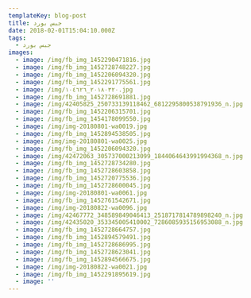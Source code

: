 ```yaml
---
templateKey: blog-post
title: جبس بورد
date: 2018-02-01T15:04:10.000Z
tags:
  - جبس بورد
images:
  - image: /img/fb_img_1452290471816.jpg
  - image: /img/fb_img_1452728748227.jpg
  - image: /img/fb_img_1452206094320.jpg
  - image: /img/fb_img_1452291775561.jpg
  - image: /img/٢٠١٨٠٣٢٠_١٠٤٦٢٦.jpg
  - image: /img/fb_img_1452728691881.jpg
  - image: /img/42405825_250733139118462_6812295800538791936_n.jpg
  - image: /img/fb_img_1452206315701.jpg
  - image: /img/fb_img_1454178099550.jpg
  - image: /img/img-20180801-wa0019.jpg
  - image: /img/fb_img_1452894538505.jpg
  - image: /img/img-20180801-wa0025.jpg
  - image: /img/fb_img_1452206094320.jpg
  - image: /img/42472063_305737000213099_1844064643991994368_n.jpg
  - image: /img/fb_img_1452728734280.jpg
  - image: /img/fb_img_1452728603858.jpg
  - image: /img/fb_img_1452720775536.jpg
  - image: /img/fb_img_1452728600045.jpg
  - image: /img/img-20180801-wa0061.jpg
  - image: /img/fb_img_1452761542671.jpg
  - image: /img/img-20180822-wa0096.jpg
  - image: /img/42467772_348589849046413_2518717814789898240_n.jpg
  - image: /img/42435020_353345005410002_7286085935156953088_n.jpg
  - image: /img/fb_img_1452728664757.jpg
  - image: /img/fb_img_1452894579491.jpg
  - image: /img/fb_img_1452728686995.jpg
  - image: /img/fb_img_1452728623041.jpg
  - image: /img/fb_img_1452894566675.jpg
  - image: /img/img-20180822-wa0021.jpg
  - image: /img/fb_img_1452291895619.jpg
  - image: ''
---
```



